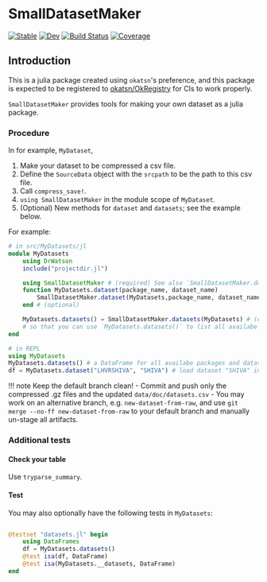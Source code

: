 # SmallDatasetMaker

[![Stable](https://img.shields.io/badge/docs-stable-blue.svg)](https://okatsn.github.io/SmallDatasetMaker.jl/stable/)
[![Dev](https://img.shields.io/badge/docs-dev-blue.svg)](https://okatsn.github.io/SmallDatasetMaker.jl/dev/)
[![Build Status](https://github.com/okatsn/SmallDatasetMaker.jl/actions/workflows/CI.yml/badge.svg?branch=main)](https://github.com/okatsn/SmallDatasetMaker.jl/actions/workflows/CI.yml?query=branch%3Amain)
[![Coverage](https://codecov.io/gh/okatsn/SmallDatasetMaker.jl/branch/main/graph/badge.svg)](https://codecov.io/gh/okatsn/SmallDatasetMaker.jl)

<!-- Don't have any of your custom contents above; they won't occur if there is no citation. -->

## Introduction

This is a julia package created using `okatsn`'s preference, and this package is expected to be registered to [okatsn/OkRegistry](https://github.com/okatsn/OkRegistry) for CIs to work properly.

`SmallDatasetMaker` provides tools for making your own dataset as a julia package.
### Procedure
In for example, `MyDataset`,
1. Make your dataset to be compressed a csv file.
2. Define the `SourceData` object with the `srcpath` to be the path to this csv file.
3. Call `compress_save!`.
4. `using SmallDatasetMaker` in the module scope of `MyDataset`.
5. (Optional) New methods for `dataset` and `datasets`; see the example below.

For example:

```julia
# in src/MyDatasets/jl
module MyDatasets
    using DrWatson
    include("projectdir.jl")

    using SmallDatasetMaker # (required) See also `SmallDatasetMaker.datasets`.
    function MyDatasets.dataset(package_name, dataset_name) 
        SmallDatasetMaker.dataset(MyDatasets,package_name, dataset_name)
    end # (optional)

    MyDatasets.datasets() = SmallDatasetMaker.datasets(MyDatasets) # (optional)
    # so that you can use `MyDatasets.datasets()` to list all availabe `package/dataest`s in `MyDatasets`
end

# in REPL
using MyDatasets
MyDatasets.datasets() # a DataFrame for all availabe packages and datasets
df = MyDatasets.dataset("LHVRSHIVA", "SHIVA") # load dataset "SHIVA" in package "LHVRSHIVA" as a DataFrame
```

!!! note Keep the default branch clean!
    - Commit and push only the compressed .gz files and the updated `data/doc/datasets.csv`
    - You may work on an alternative branch, e.g. `new-dataset-from-raw`, and use `git merge --no-ff new-dataset-from-raw` to your default branch and manually un-stage all artifacts.


### Additional tests

#### Check your table
Use `tryparse_summary`.

#### Test
You may also optionally have the following tests in `MyDatasets`:

```julia

@testset "datasets.jl" begin
    using DataFrames
    df = MyDatasets.datasets()
    @test isa(df, DataFrame)
    @test isa(MyDatasets.__datasets, DataFrame)
end

```